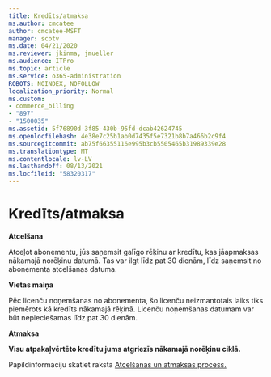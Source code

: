 ```yaml
---
title: Kredīts/atmaksa
ms.author: cmcatee
author: cmcatee-MSFT
manager: scotv
ms.date: 04/21/2020
ms.reviewer: jkinma, jmueller
ms.audience: ITPro
ms.topic: article
ms.service: o365-administration
ROBOTS: NOINDEX, NOFOLLOW
localization_priority: Normal
ms.custom:
- commerce_billing
- "897"
- "1500035"
ms.assetid: 5f76890d-3f85-430b-95fd-dcab42624745
ms.openlocfilehash: 4e38e7c25b1ab0d7435f5e7321b8b7a466b2c9f4
ms.sourcegitcommit: ab75f66355116e995b3cb5505465b31989339e28
ms.translationtype: MT
ms.contentlocale: lv-LV
ms.lasthandoff: 08/13/2021
ms.locfileid: "58320317"
---
```

# <a name="creditrefund"></a>Kredīts/atmaksa

**Atcelšana**
  
Atceļot abonementu, jūs saņemsit galīgo rēķinu ar kredītu, kas jāapmaksas nākamajā norēķinu datumā. Tas var ilgt līdz pat 30 dienām, līdz saņemsit no abonementa atcelšanas datuma.
  
**Vietas maiņa**
  
Pēc licenču noņemšanas no abonementa, šo licenču neizmantotais laiks tiks piemērots kā kredīts nākamajā rēķinā. Licenču noņemšanas datumam var būt nepieciešamas līdz pat 30 dienām.

**Atmaksa**

**Visu atpakaļvērtēto kredītu jums atgriezīs nākamajā norēķinu ciklā.**

Papildinformāciju skatiet rakstā [Atcelšanas un atmaksas process.](https://docs.microsoft.com/microsoft-365/commerce/subscriptions/cancel-your-subscription) 
